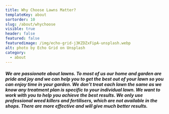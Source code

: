 ```yaml
---
title: Why Choose Lawns Matter?
templateKey: about
sortorder: 10
slug: /about/whychoose
visible: true
header: false
featured: false
featuredimage: /img/echo-grid-j3KZDZxFipA-unsplash.webp
alt: photo by Echo Grid on Unsplash
category:
  - about
---
```


##### We are passionate about lawns. To most of us our home and garden are pride and joy and we can help you to get the best out of your lawn so you can enjoy time in your garden. We don’t treat each lawn the same as we know any treatment plan is specific to your individual lawn. We want to work with you to help you achieve the best results. We only use professional weed killers and fertilisers, which are not available in the shops. There are more effective and will give much better results. #####

